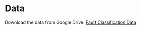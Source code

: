 
# Data

Download the data from Google Drive: [Fault Classification Data](https://mega.nz/folder/4M5jwRzb#2VS4bshjWqKEliEmat2pPg)
